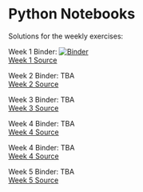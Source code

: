 # Python Notebooks

Solutions for the weekly exercises:

Week 1 Binder: [![Binder](https://mybinder.org/badge_logo.svg)](https://mybinder.org/v2/gh/Paepke-cph/PythonNotebooks.git/master?filepath=week1%2F01-Exercise-Solution.ipynb)
<br>
[Week 1 Source](https://github.com/Paepke-cph/PythonNotebooks/tree/master/week1)

Week 2 Binder: TBA
<br>
[Week 2 Source](https://github.com/Paepke-cph/PythonNotebooks/tree/master/week2)

Week 3 Binder: TBA
<br>
[Week 3 Source](https://github.com/Paepke-cph/PythonNotebooks/tree/master/week3)

Week 4 Binder: TBA
<br>
[Week 4 Source](https://github.com/Paepke-cph/PythonNotebooks/tree/master/week4)

Week 4 Binder: TBA
<br>
[Week 4 Source](https://github.com/Paepke-cph/PythonNotebooks/tree/master/week4)

Week 5 Binder: TBA
<br>
[Week 5 Source](https://github.com/Paepke-cph/PythonNotebooks/tree/master/week5)
